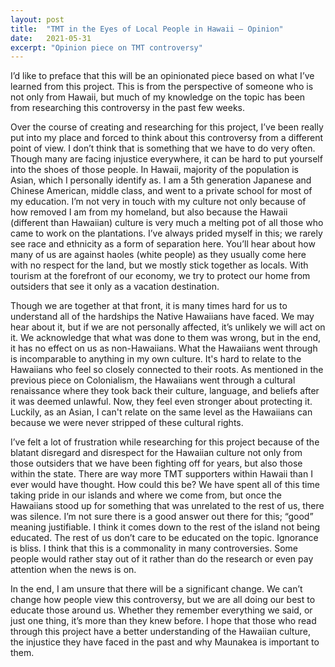 ```yaml
---
layout: post
title:  "TMT in the Eyes of Local People in Hawaii – Opinion"
date:   2021-05-31 
excerpt: "Opinion piece on TMT controversy"
---
```


I’d like to preface that this will be an opinionated piece based on what I’ve learned from this project. This is from the perspective of someone who is not only from Hawaii, but much of my knowledge on the topic has been from researching this controversy in the past few weeks. 

Over the course of creating and researching for this project, I’ve been really put into my place and forced to think about this controversy from a different point of view. I don’t think that is something that we have to do very often. Though many are facing injustice everywhere, it can be hard to put yourself into the shoes of those people. In Hawaii, majority of the population is Asian, which I personally identify as. I am a 5th generation Japanese and Chinese American, middle class, and went to a private school for most of my education. I’m not very in touch with my culture not only because of how removed I am from my homeland, but also because the Hawaii (different than Hawaiian) culture is very much a melting pot of all those who came to work on the plantations. I’ve always prided myself in this; we rarely see race and ethnicity as a form of separation here. You’ll hear about how many of us are against haoles (white people) as they usually come here with no respect for the land, but we mostly stick together as locals. With tourism at the forefront of our economy, we try to protect our home from outsiders that see it only as a vacation destination.

Though we are together at that front, it is many times hard for us to understand all of the hardships the Native Hawaiians have faced. We may hear about it, but if we are not personally affected, it’s unlikely we will act on it. We acknowledge that what was done to them was wrong, but in the end, it has no effect on us as non-Hawaiians. What the Hawaiians went through is incomparable to anything in my own culture. It's hard to relate to the Hawaiians who feel so closely connected to their roots. As mentioned in the previous piece on Colonialism, the Hawaiians went through a cultural renaissance where they took back their culture, language, and beliefs after it was deemed unlawful. Now, they feel even stronger about protecting it. Luckily, as an Asian, I can't relate on the same level as the Hawaiians can because we were never stripped of these cultural rights. 

I’ve felt a lot of frustration while researching for this project because of the blatant disregard and disrespect for the Hawaiian culture not only from those outsiders that we have been fighting off for years, but also those within the state. There are way more TMT supporters within Hawaii than I ever would have thought. How could this be? We have spent all of this time taking pride in our islands and where we come from, but once the Hawaiians stood up for something that was unrelated to the rest of us, there was silence. I’m not sure there is a good answer out there for this; “good” meaning justifiable. I think it comes down to the rest of the island not being educated. The rest of us don’t care to be educated on the topic. Ignorance is bliss. I think that this is a commonality in many controversies. Some people would rather stay out of it rather than do the research or even pay attention when the news is on. 

In the end, I am unsure that there will be a significant change. We can’t change how people view this controversy, but we are all doing our best to educate those around us. Whether they remember everything we said, or just one thing, it’s more than they knew before. I hope that those who read through this project have a better understanding of the Hawaiian culture, the injustice they have faced in the past and why Maunakea is important to them. 

